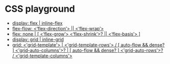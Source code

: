 # CSS playground

* [display: flex \| inline-flex](flex-display.html)
* [flex-flow: &lt;‘flex-direction’&gt; \|\| &lt;‘flex-wrap’&gt;](flex-flow.html)
* [flex: none \| \[ \<‘flex-grow’\> \<‘flex-shrink’\>? \|\| \<‘flex-basis’\> \]](flex.html)
* [display: grid \| inline-grid](grid-display.html)
* [grid: &lt;'grid-template'&gt; \| &lt;'grid-template-rows'&gt; / \[ auto-flow && dense? \] &lt;'grid-auto-columns'&gt;? \| \[ auto-flow && dense? \] &lt;'grid-auto-rows'&gt;? / &lt;'grid-template-columns'&gt;](grid.html)

